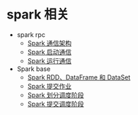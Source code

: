# spark 相关

* spark rpc
    * [Spark 通信架构](spark-base/documents/rpc/SparkRpc.md)
    * [Spark 启动通信](spark-base/documents/rpc/SparkStartRpc.md)
    * [Spark 运行通信](spark-base/documents/rpc/SparkRunRpc.md)
* Spark base
    * [Spark RDD、DataFrame 和 DataSet](spark-base/documents/base/RDD-DS-DF.md)
    * [Spark 提交作业](spark-base/documents/base/RunJob.md)
    * [Spark 划分调度阶段](spark-base/documents/base/CreateStage.md)
    * [Spark 提交调度阶段](spark-base/documents/base/SubmitStage.md)
